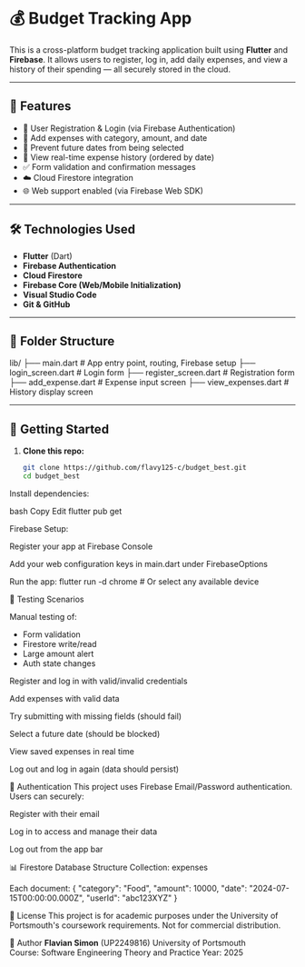 # 💰 Budget Tracking App

This is a cross-platform budget tracking application built using **Flutter** and **Firebase**. It allows users to register, log in, add daily expenses, and view a history of their spending — all securely stored in the cloud.

---

## 📱 Features

- 🔐 User Registration & Login (via Firebase Authentication)
- 💸 Add expenses with category, amount, and date
- 📆 Prevent future dates from being selected
- 🧾 View real-time expense history (ordered by date)
- ✅ Form validation and confirmation messages
- ☁️ Cloud Firestore integration
- 🌐 Web support enabled (via Firebase Web SDK)

---

## 🛠️ Technologies Used

- **Flutter** (Dart)
- **Firebase Authentication**
- **Cloud Firestore**
- **Firebase Core (Web/Mobile Initialization)**
- **Visual Studio Code**
- **Git & GitHub**

---

## 📂 Folder Structure

lib/
├── main.dart # App entry point, routing, Firebase setup
├── login_screen.dart # Login form
├── register_screen.dart # Registration form
├── add_expense.dart # Expense input screen
├── view_expenses.dart # History display screen


---

## 🚀 Getting Started

1. **Clone this repo:**
   ```bash
   git clone https://github.com/flavy125-c/budget_best.git
   cd budget_best

Install dependencies:

bash
Copy
Edit
flutter pub get


Firebase Setup:

Register your app at Firebase Console

Add your web configuration keys in main.dart under FirebaseOptions

Run the app:
flutter run -d chrome  # Or select any available device


🧪 Testing Scenarios


Manual testing of:
- Form validation
- Firestore write/read
- Large amount alert
- Auth state changes

Register and log in with valid/invalid credentials

Add expenses with valid data

Try submitting with missing fields (should fail)

Select a future date (should be blocked)

View saved expenses in real time

Log out and log in again (data should persist)

🔐 Authentication
This project uses Firebase Email/Password authentication. Users can securely:

Register with their email

Log in to access and manage their data

Log out from the app bar

📊 Firestore Database Structure
Collection: expenses

Each document:
{
  "category": "Food",
  "amount": 10000,
  "date": "2024-07-15T00:00:00.000Z",
  "userId": "abc123XYZ"
}


📎 License
This project is for academic purposes under the University of Portsmouth's coursework requirements. Not for commercial distribution.


👤 Author
**Flavian Simon** (UP2249816) 
University of Portsmouth  
Course: Software Engineering Theory and Practice 
Year: 2025

















